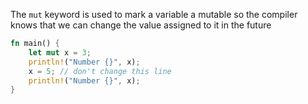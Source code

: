 The ``mut`` keyword is used to mark a variable a mutable so the compiler knows that we can change the value assigned to it in the future

```rs 
fn main() {
    let mut x = 3;
    println!("Number {}", x);
    x = 5; // don't change this line
    println!("Number {}", x);
}
```